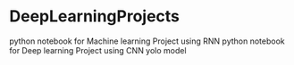 # DeepLearningProjects
python notebook for Machine learning Project using RNN
python notebook for Deep learning Project using CNN yolo model
